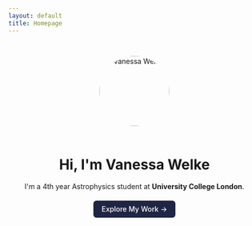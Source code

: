 ```yaml
---
layout: default
title: Homepage
---
```


<div style="max-width: 700px; margin: 3em auto; text-align: center;">

<img src="{{ site.baseurl }}/assets/images/vanessa.jpg" alt="Vanessa Welke" style="width: 140px; border-radius: 100px; margin-bottom: 1.5em;">

# Hi, I'm Vanessa Welke

I'm a 4th year Astrophysics student at **University College London**.

<p style="margin-top: 2em;">
  <a href="{{ site.baseurl }}/experience/" style="background-color: #1F2544; color: white; padding: 0.6em 1.2em; border-radius: 6px; text-decoration: none; font-weight: 500;">
    Explore My Work →
  </a>
</p>

</div>
